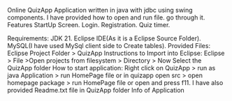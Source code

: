 Online QuizApp Application written in java with jdbc using swing components.
I have provided how to open and run file. go through it.
Features
StartUp Screen.
Login.
Registration.
Quiz timer.

Requirements:
JDK 21.
Eclipse IDE(As it is a Eclipse Source Folder).
MySQL(I have used MySql client side to Create tables).
Provided Files:
Eclipse Project Folder > QuizApp
Instructions to Import into Eclipse:
Eclipse > File >Open projects from filesystem > Directory > Now Select the QuizApp folder
How to start application:
Right click on QuizApp > run as java Application > run HomePage file or in quizapp  open src > open homepage package > run HomePage file  or open and press f11.
I have also provided Readme.txt file in QuizApp folder Info of Application
